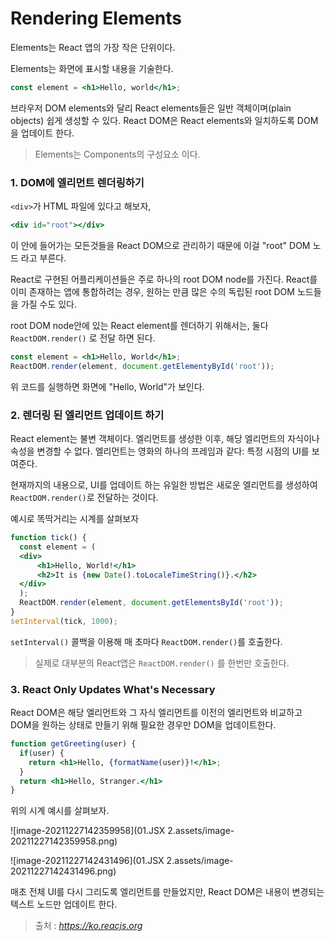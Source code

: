 # Rendering Elements

Elements는 React 앱의 가장 작은 단위이다.

Elements는 화면에 표시할 내용을 기술한다.

```jsx
const element = <h1>Hello, world</h1>;
```


브라우저 DOM elements와 달리 React elements들은 일반 객체이며(plain objects) 쉽게 생성할 수 있다. React DOM은 React elements와 일치하도록 DOM을 업데이트 한다.

> Elements는 Components의 구성요소 이다.


### 1. DOM에 엘리먼트 렌더링하기

`<div>`가 HTML 파일에 있다고 해보자,

```jsx
<div id="root"></div>
```

이 안에 들어가는 모든것들을 React DOM으로 관리하기 때문에 이걸  "root" DOM 노드 라고 부른다.

React로 구현된 어플리케이션들은 주로 하나의 root DOM node를 가진다. React를 이미 존재하는 앱에 통합하려는 경우, 원하는 만큼 많은 수의 독립된 root DOM 노드들을 가질 수도 있다.



root DOM node안에 있는 React element를 렌더하기 위해서는, 둘다 `ReactDOM.render()` 로 전달 하면 된다.

```jsx
const element = <h1>Hello, World</h1>;
ReactDOM.render(element, document.getElementyById('root'));
```



위 코드를 실행하면 화면에 "Hello, World"가 보인다.



### 2. 렌더링 된 엘리먼트 업데이트 하기

React element는 불변 객체이다. 엘리먼트를 생성한 이후, 해당 엘리먼트의 자식이나 속성을 변경할 수 없다. 엘리먼트는 영화의 하나의 프레임과 같다: 특정 시점의 UI를 보여준다.

현재까지의 내용으로, UI를 업데이트 하는 유일한 방법은 새로운 엘리먼트를 생성하여 `ReactDOM.render()`로 전달하는 것이다.



예시로 똑딱거리는 시계를 살펴보자

```jsx
function tick() {
  const element = (
  <div>
      <h1>Hello, World!</h1>
      <h2>It is {new Date().toLocaleTimeString()}.</h2>
  </div>
  );
  ReactDOM.render(element, document.getElementsById('root'));
}
setInterval(tick, 1000);
```



`setInterval()` 콜백을 이용해 매 초마다 `ReactDOM.render()`를 호출한다.

> 실제로 대부분의 React앱은 `ReactDOM.render()` 를 한번만 호출한다.



### 3. React Only Updates What's Necessary

React DOM은 해당 엘리먼트와 그 자식 엘리먼트를 이전의 엘리먼트와 비교하고 DOM을 원하는 상태로 만들기 위해 필요한 경우만 DOM을 업데이트한다.



```jsx
function getGreeting(user) {
  if(user) {
    return <h1>Hello, {formatName(user)}!</h1>;
  }
  return <h1>Hello, Stranger.</h1>
}
```



위의 시계 예시를 살펴보자.



![image-20211227142359958](01.JSX 2.assets/image-20211227142359958.png)

![image-20211227142431496](01.JSX 2.assets/image-20211227142431496.png)



매초 전체 UI를 다시 그리도록 엘리먼트를 만들었지만, React DOM은 내용이 변경되는 텍스트 노드만 업데이트 한다.







> 출처 : *https://ko.reacjs.org*
